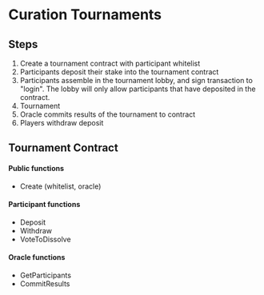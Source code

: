 # Curation Tournaments

## Steps
1. Create a tournament contract with participant whitelist
2. Participants deposit their stake into the tournament contract
3. Participants assemble in the tournament lobby, and sign transaction to "login". The lobby will only allow participants that have deposited in the contract.
4. Tournament
5. Oracle commits results of the tournament to contract
6. Players withdraw deposit

## Tournament Contract
#### Public functions
- Create (whitelist, oracle)

#### Participant functions
- Deposit
- Withdraw
- VoteToDissolve

#### Oracle functions
- GetParticipants
- CommitResults
